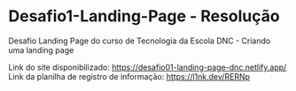 # Desafio1-Landing-Page - Resolução
Desafio Landing Page do curso de Tecnologia da Escola DNC - Criando uma landing page

Link do site disponibilizado: https://desafio01-landing-page-dnc.netlify.app/ <br>
Link da planilha de registro de informação: https://l1nk.dev/RERNp
